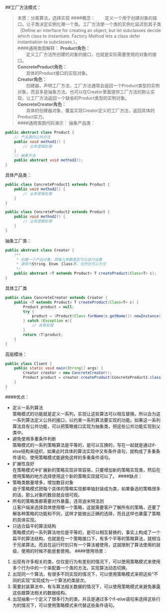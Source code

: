 ##工厂方法模式：
>本质：分离算法，选择实现
####概念：
&nbsp;&nbsp;&nbsp;&nbsp;&nbsp;&nbsp;&nbsp;定义一个用于创建对象的接口，让子类决定实例化哪一个类。工厂方法使一个类的实例化延迟到其子类（Define an interface for creating an object, but let subclasses decide which class to instantiate. Factory Method lets a class defer instantiation to subclasses.）。    
####通用类图解释：
**Product角色：**  
&nbsp;&nbsp;&nbsp;&nbsp;&nbsp;&nbsp;&nbsp;定义工厂方法所创建的对象的接口，也就是实际需要使用的对象的接口。  
**ConcreteProduct角色：**  
&nbsp;&nbsp;&nbsp;&nbsp;&nbsp;&nbsp;&nbsp;具体的Product接口的实现对象。  
**Creator角色：**  
&nbsp;&nbsp;&nbsp;&nbsp;&nbsp;&nbsp;&nbsp;创建器，声明工厂方法，工厂方法通常会返回一个Product类型的实例对象，而且多是抽象方法。也可以在Creator里面提供工厂方法的默认实现，让工厂方法返回一个缺省的Product类型的实例对象。  
**ConcreteCreator角色：**  
&nbsp;&nbsp;&nbsp;&nbsp;&nbsp;&nbsp;&nbsp;具体的创建器对象，覆盖实现Creator定义的工厂方法，返回具体的Product实力。  
####通用类图代码演示：
抽象产品类：
```java
public abstract class Product {
    // 产品类的公共方法
    public void method1() {
        // 业务逻辑处理
    }
    // 抽象方法
    public abstract void method2();
}
```
具体产品类：
```java
public class ConcreteProduct1 extends Product {
    public void method2() {
        // 业务逻辑处理
    }
}

public class ConcreteProduct2 extends Product {
    public void method2() {
        // 业务逻辑处理
    }
}
```
抽象工厂类：
```java
public abstract class Creator {
    /**
     * 创建一个产品对象，其输入参数类型可以自行设置
     * 通常为String、Enum、Class等，当然也可以为空
     */
    public abstract <T extends Product> T createProduct(Class<T> c);
}
```
具体工厂类
```java
public class ConcreteCreator extends Creator {
    public <T extends Product> T createProduct(Class<T> c) {
        Product product = null;
        try {
            product = (Product)Class.forName(c.getName()).newInstance();
        } catch (Exception e){
            // 异常处理
        }
        return (T)product;
    }
}
```
高层模块：
```java
public class Client {
    public static void main(String[] args) {
        Creator creator = new ConcreteCreator();
        Product product = creator.createProduct(ConcreteProduct1.class);
    }
}
```
####优点：
* 定义一系列算法  
策略模式的功能就是定义一系列，实现让这些算法可以相互替换。所以会为这一系列算法定义公共的接口，以约束一系列算法要实现的功能。如果这一系列算法具有公共功能，可以把策略接口实现为抽象类，把这些公共功能实现到父类中。
* 避免使用多重条件判断  
策略模式的一系列策略算法是平等的，是可以互换的，写在一起就是通过if-else结构来组织，如果此时具体的算法实现中又有条件语句，就构成了多重条件语句，使用策略模式能避免这样的多重条件语句。
* 扩展性良好  
在策略模式中扩展新的策略实现非常容易，只要增加新的策略实现类，然后在使用策略的地方选择使用这个新的策略实现就可以了。
####缺点：
* 策略类数量增多，增加数目对象  
由于策略模式把每个具体的策略实现都单独封装成为类，如果备选的策略很多的话，那么对象的数目就会很可观。
* 所有的策略类都需要对外暴露，违背迪米特法则  
让客户端来选择具体使用哪一个策略，这就需要客户了解所有的策略，还要了解各种策略的功能和不同，这样才能做出正确的选择，而且这样也暴露了策略的具体实现。
* 只适合扁平的算法结构  
策略模式的一系列算法地位是平等的，是可以相互替换的，事实上构成了一个扁平的算法结构，也就是在一个策略接口下，有多个平等的策略算法，就相当于兄弟算法。而且在运行时刻只有一个算法被使用，这就限制了算法使用的层级，使用的时候不能嵌套使用。
####使用场景：
1. 出现有许多相关的类，仅仅是行为有差别的情况下，可以使用策略模式来使用多个行为中的一个来配置一个类的方法，实现算法动态切换。
2. 出现同一个算法，有很多不同实现的情况下，可以使用策略模式来把这些“不同的实现”实现成为一个算法的类层次。
3. 需要封装算法中，有与算法相关数据的情况下，可以使用策略模式来避免暴露这些跟算法相关的数据结构。
4. 出现抽象一个定义了很多行为的类，并且是通过多个if-else语句来选择这些行为的情况下，可以使用策略模式来代替这些条件语句。